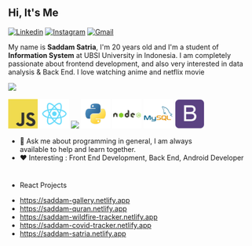 ## Hi, It's Me
[![Linkedin](https://img.shields.io/badge/-LinkedIn-blue?style=flat&logo=Linkedin&logoColor=white)](https://id.linkedin.com/in/saddam-satria-ardhi-837570170)
[![Instagram](https://img.shields.io/badge/-Instagram-c13584?style=flat&labelColor=c13584&logo=instagram&logoColor=white)](instagram.com/saddamsatria_12)
[![Gmail](https://img.shields.io/badge/-Gmail-c14438?style=flat&logo=Gmail&logoColor=white)](mailto:karier.saddamsatria@gmail.com)


My name is **Saddam Satria**, I'm 20 years old and I'm a student of **Information System** at UBSI University in Indonesia.
I am completely passionate about frontend development, and also very interested in data analysis & Back End. I love watching anime and netflix movie 

<img src= "https://img.wattpad.com/defc27cd1b11e2f1ac7a285df88c37b8b04ecf94/68747470733a2f2f73332e616d617a6f6e6177732e636f6d2f776174747061642d6d656469612d736572766963652f53746f7279496d6167652f742d585856725553615f656d35773d3d2d313038373130363436352e313638616364393834666631616262353632363436363836363439312e676966"/>

 <code><img height="60" src="https://raw.githubusercontent.com/github/explore/80688e429a7d4ef2fca1e82350fe8e3517d3494d/topics/javascript/javascript.png"></code>
<code><img height="60" src="https://raw.githubusercontent.com/github/explore/80688e429a7d4ef2fca1e82350fe8e3517d3494d/topics/react/react.png"></code>
<code><img height="60" src="https://cdn.icon-icons.com/icons2/836/PNG/512/Android_icon-icons.com_66772.png"></code>
<code><img height="60" src="https://raw.githubusercontent.com/github/explore/80688e429a7d4ef2fca1e82350fe8e3517d3494d/topics/python/python.png"></code>
<code><img height="60" src="https://raw.githubusercontent.com/devicons/devicon/master/icons/nodejs/nodejs-original-wordmark.svg"></code>
<code><img height="60" src="https://raw.githubusercontent.com/devicons/devicon/master/icons/mysql/mysql-original-wordmark.svg"></code>
<code><img height="60" src="https://raw.githubusercontent.com/devicons/devicon/master/icons/bootstrap/bootstrap-plain.svg"></code>



- 💬 Ask me about programming in general, I am always <br> available to help and learn together.
- ❤️ Interesting : Front End Development, Back End, Android Developer
#

-    React Projects 
* https://saddam-gallery.netlify.app
*  https://saddam-quran.netlify.app
*  https://saddam-wildfire-tracker.netlify.app
*  https://saddam-covid-tracker.netlify.app
*  https://saddam-satria.netlify.app
